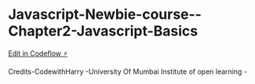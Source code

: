 # Javascript-Newbie-course--Chapter2-Javascript-Basics

[Edit in Codeflow ⚡️](https://stackblitz.com/~/github.com/sathvik-shettyy/Javascript-Newbie-course--Chapter2-Javascript-Basics)

Credits-CodewithHarry
       -University Of Mumbai Institute of open learning
       -